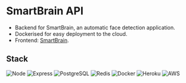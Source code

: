 # SmartBrain API

* Backend for SmartBrain, an automatic face detection application.
* Dockerised for easy deployment to the cloud.
* Frontend: <a href='https://github.com/axon4/smartbrain' target='_blank'>SmartBrain</a>.

## Stack

![Node](https://img.shields.io/badge/-Node-339933?style=flat-square&logo=Node.js&logoColor=white)
![Express](https://img.shields.io/badge/-Express-FFFFFF?style=flat-square&logo=Express&logoColor=black)
![PostgreSQL](https://img.shields.io/badge/-PostgreSQL-336791?style=flat-square&logo=postgresql)
![Redis](https://img.shields.io/badge/-Redis-DC382D?style=flat-square&logo=Redis&logoColor=white)
![Docker](https://img.shields.io/badge/-Docker-2496ED?style=flat-square&logo=Docker&logoColor=white)
![Heroku](https://img.shields.io/badge/-Heroku-430098?style=flat-square&logo=heroku)
![AWS](https://img.shields.io/badge/-AWS-232F3E?style=flat-square&logo=amazon-aws)
